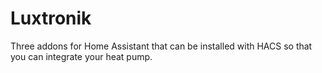 # Luxtronik
Three addons for Home Assistant that can be installed with HACS so that you can integrate your heat pump.
